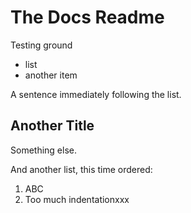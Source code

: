 # The Docs Readme

Testing ground

- list
- another item

A sentence immediately following the list.

## Another Title

Something else.

And another list, this time ordered:

1. ABC
2.  Too much indentationxxx

